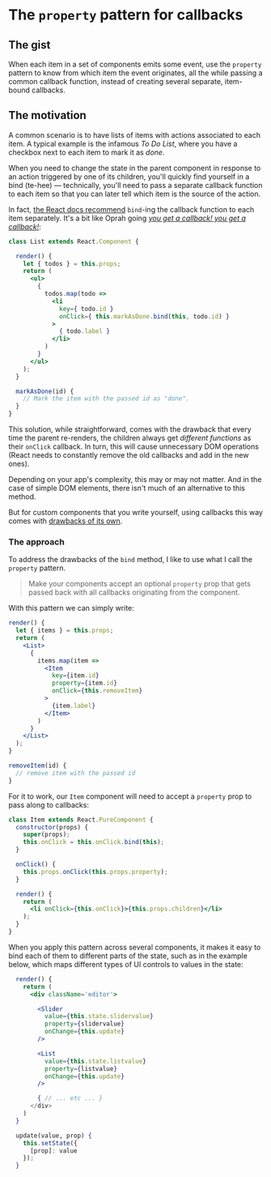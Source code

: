 # The `property` pattern for callbacks

## The gist

When each item in a set of components emits some event, use the `property` pattern to know from which item the event originates, all the while passing a common callback function, instead of creating several separate, item-bound callbacks.

## The motivation

A common scenario is to have lists of items with actions associated to each item. A typical example is the infamous _To Do List_, where you have a checkbox next to each item to mark it as _done_.

When you need to change the state in the parent component in response to an action triggered by one of its children, you'll quickly find yourself in a bind (te-hee) — technically, you'll need to pass a separate callback function to each item so that you can later tell which item is the source of the action. 

In fact, [the React docs recommend](https://reactjs.org/docs/handling-events.html) `bind`-ing the callback function to each item separately. It's a bit like Oprah going [_you get a callback! you get a callback!_](https://www.youtube.com/watch?v=hcJAWKdawuM):

```jsx
class List extends React.Component {

  render() {
    let { todos } = this.props;
    return (
      <ul>
        { 
          todos.map(todo => 
            <li 
              key={ todo.id }
              onClick={ this.markAsDone.bind(this, todo.id) }
            >
              { todo.label }
            </li>
          )
        }
      </ul>
    );
  }

  markAsDone(id) {
    // Mark the item with the passed id as "done".
  }
}
```

This solution, while straightforward, comes with the drawback that every time the parent re-renders, the children always get _different functions_ as their `onClick` callback. In turn, this will cause unnecessary DOM operations (React needs to constantly remove the old callbacks and add in the new ones). 

Depending on your app's complexity, this may or may not matter. And in the case of simple DOM elements, there isn't much of an alternative to this method.

But for custom components that you write yourself, using callbacks this way comes with [drawbacks of its own](./purecomponent-caveats.md). 

### The approach

To address the drawbacks of the `bind` method, I like to use what I call the `property` pattern.

> Make your components accept an optional `property` prop that gets passed back with all callbacks originating from the component.

With this pattern we can simply write:

```jsx
render() {
  let { items } = this.props;
  return (
    <List>
      { 
        items.map(item => 
          <Item 
            key={item.id}
            property={item.id}
            onClick={this.removeItem}
          >
            {item.label}
          </Item>
        )
      }
    </List>
  );
}

removeItem(id) {
  // remove item with the passed id
}
```

For it to work, our `Item` component will need to accept a `property` prop to pass along to callbacks:

```jsx
class Item extends React.PureComponent {
  constructor(props) {
    super(props);
    this.onClick = this.onClick.bind(this);
  }

  onClick() {
    this.props.onClick(this.props.property);
  }

  render() {
    return (
      <li onClick={this.onClick}>{this.props.children}</li>
    );
  }
}
```

When you apply this pattern across several components, it makes it easy to bind each of them to different parts of the state, such as in the example below, which maps different types of UI controls to values in the state:

```jsx
  render() {
    return (
      <div className='editor'>

        <Slider 
          value={this.state.slidervalue} 
          property={slidervalue}
          onChange={this.update}
        />

        <List
          value={this.state.listvalue}
          property={listvalue}
          onChange={this.update}
        />

        { // ... etc ... }
      </div>
    )
  }

  update(value, prop) {
    this.setState({
      [prop]: value
    });
  }
```